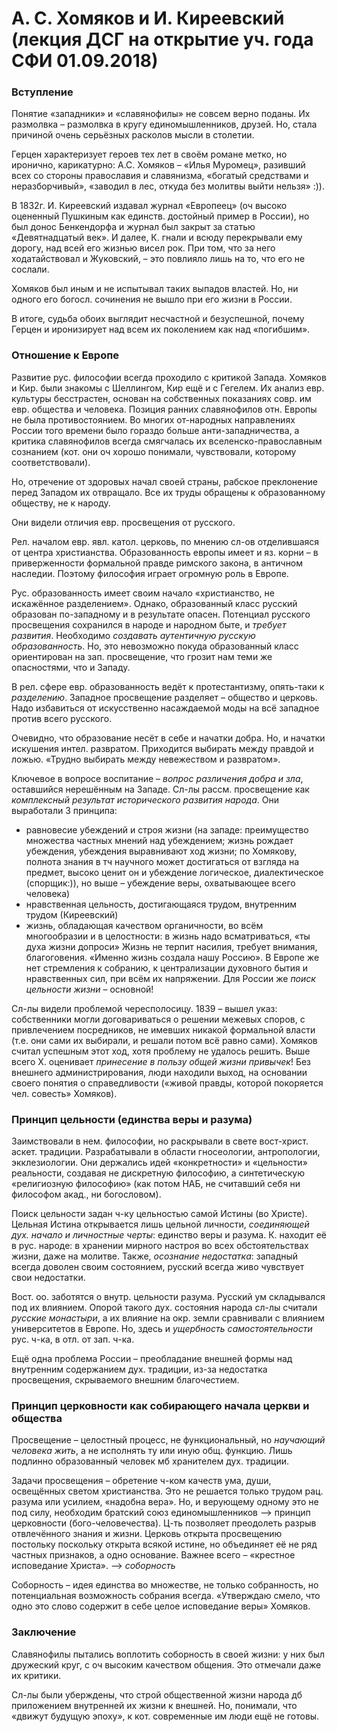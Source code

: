 # А. С. Хомяков и И. Киреевский (лекция ДСГ на открытие уч. года СФИ 01.09.2018)

### Вступление
Понятие «западники» и «славянофилы» не совсем верно поданы.
Их размолвка – размолвка в кругу единомышленников, друзей.
Но, стала причиной очень серьёзных расколов мысли в столетии.

Герцен характеризует героев тех лет в своём романе метко, но иронично, карикатурно: А.С. Хомяков – «Илья Муромец», разивший всех со стороны православия и славянизма, «богатый средствами и неразборчивый», «заводил в лес, откуда без молитвы выйти нельзя» :)).

В 1832г. И. Киреевский издавал журнал «Европеец» (оч высоко оцененный Пушкиным как единств. достойный пример в России), но был донос Бенкендорфа и журнал был закрыт за статью «Девятнадцатый век».
И далее, К. гнали и всюду перекрывали ему дорогу, над всей его жизнью висел рок.
При том, что за него ходатайствовал и Жуковский, – это повлияло лишь на то, что его не сослали.

Хомяков был иным и не испытывал таких выпадов властей.
Но, ни одного его богосл. сочинения не вышло при его жизни в России.

В итоге, судьба обоих выглядит несчастной и безуспешной, почему Герцен и иронизирует над всем их поколением как над «погибшим».


### Отношение к Европе
Развитие рус. философии всегда проходило с критикой Запада.
Хомяков и Кир. были знакомы с Шеллингом, Кир ещё и с Гегелем.
Их анализ евр. культуры бесстрастен, основан на собственных показаниях совр. им евр. общества и человека.
Позиция ранних славянофилов отн. Европы не была противостоянием.
Во многих от-народных направлениях России того времени было гораздо больше анти-западничества, а критика славянофилов всегда смягчалась их вселенско-православным сознанием (кот. они оч хорошо понимали, чувствовали, которому соответствовали).

Но, отречение от здоровых начал своей страны, рабское преклонение перед Западом их отвращало.
Все их труды обращены к образованному обществу, не к народу.

Они видели отличия евр. просвещения от русского.

Рел. началом евр. явл. катол. церковь, по мнению сл-ов отделившаяся от центра христианства.
Образованность европы имеет и яз. корни – в приверженности формальной правде римского закона, в античном наследии.
Поэтому философия играет огромную роль в Европе.

Рус. образованность имеет своим начало «христианство, не искажённое разделением».
Однако, образованный класс русский образован по-западному и в результате опасен.
Потенциал русского просвещения сохранился в народе и народном быте, и _требует развития_.
Необходимо _создавать аутентичную русскую образованность_.
Но, это невозможно покуда образованный класс ориентирован на зап. просвещение, что грозит нам теми же опасностями, что и Западу.

В рел. сфере евр. образованность ведёт к протестантизму, опять-таки к _разделению_.
Западное просвещение разделяет – общество и церковь.
Надо избавиться от искусственно насаждаемой моды на всё западное против всего русского.

Очевидно, что образование несёт в себе и начатки добра.
Но, и начатки искушения интел. развратом.
Приходится выбирать между правдой и ложью.
«Трудно выбирать между невежеством и развратом».

Ключевое в вопросе воспитание – _вопрос различения добра и зла_, оставшийся нерешённым на Западе.
Сл-лы рассм. просвещение как _комплексный результат исторического развития народа_.
Они выработали 3 принципа:

- равновесие убеждений и строя жизни (на западе: преимущество множества частных мнений над убеждением; жизнь рождает убеждения, убеждения выравнивают ход жизни; по Хомякову, полнота знания в тч научного может достигаться от взгляда на предмет, высоко ценит он и убеждение логическое, диалектическое (спорщик:)), но выше – убеждение веры, охватывающее всего человека)
- нравственная цельность, достигающаяся трудом, внутренним трудом (Киреевский)
- жизнь, обладающая качеством органичности, во всём многообразии и в целостности: в жизнь надо всматриваться, «ты духа жизни допроси» Жизнь не терпит насилия, требует внимания, благоговения. «Именно жизнь создала нашу Россию». В Европе же нет стремления к собранию, к централизации духовного бытия и нравственных сил, при всём их напряжении. Для России же _поиск цельности жизни_ – основной!

Сл-лы видели проблемой чересполосицу.
1839 – вышел указ: собственники могли договариваться о решении межевых споров, с привлечением посредников, не имевших никакой формальной власти (т.е. они сами их выбирали, и решали потом всё равно сами).
Хомяков считал успешным этот ход, хотя проблему не удалось решить.
Выше всего Х. оценивает _принесение в пользу общей жизни привычек_!
Без внешнего администрирования, люди находили выход, на основании своего понятия о справедливости («живой правды, которой покоряется чел. совесть» Хомяков).

### Принцип цельности (единства веры и разума)
Заимствовали в нем. философии, но раскрывали в свете вост-христ. аскет. традиции.
Разрабатывали в области гносеологии, антропологии, экклезиологии.
Они держались идей «конкретности» и «цельности» реальности, создавая не дискретную философию, а синтетическую «религиозную философию» (как потом НАБ, не считавший себя ни философом акад., ни богословом).

Поиск цельности задан ч-ку цельностью самой Истины (во Христе).
Цельная Истина открывается лишь цельной личности, _соединяющей дух. начало и личностные черты_: единство веры и разума.
К. находит её в рус. народе: в хранении мирного настроя во всех обстоятельствах жизни, даже на молитве.
Также, _осознание недостатка_: западный всегда доволен своим состоянием, русский всегда живо чувствует свои недостатки.

Вост. оо. заботятся о внутр. цельности разума.
Русский ум складывался под их влиянием.
Опорой такого дух. состояния народа сл-лы считали _русские монастыри_, а их влияние на окр. земли сравнивали с влиянием университетов в Европе.
Но, здесь и _ущербность самостоятельности_ рус. ч-ка, в отл. от зап. ч-ка.

Ещё одна проблема России – преобладание внешней формы над внутренним содержанием дух. традиции, из-за недостатка просвещения, скрываемого внешним благочестием.


### Принцип церковности как собирающего начала церкви и общества
Просвещение – целостный процесс, не функциональный, но _научающий человека жить_, а не исполнять ту или иную общ. функцию.
Лишь подлинно образованный человек мб хранителем дух. традиции.

Задачи просвещения – обретение ч-ком качеств ума, души, освещённых светом христианства.
Это не решается только трудом рац. разума или усилием, «надобна вера».
Но, и верующему одному это не под силу, необходим братский союз единомышленников --> принцип церковности (бого-человечества).
Ц-ть позволяет преодолеть разрыв отвлечённого знания и жизни.
Церковь открыта просвещению постольку поскольку открыта всякой истине, но объединяет её не ряд частных признаков, а одно основание.
Важнее всего – «крестное исповедание Христа».
--> _соборность_

Соборность  – идея единства во множестве, не только собранность, но потенциальная возможность собрания всегда.
«Утверждаю смело, что одно это слово содержит в себе целое исповедание веры» Хомяков.

### Заключение
Славянофилы пытались воплотить соборность в своей жизни: у них был дружеский круг, с оч высоким качеством общения.
Это отмечали даже их критики.

Сл-лы были уберждены, что строй общественной жизни народа дб приложением внутренней их жизни к внешней.
Но, понимали, что «движут будущую эпоху», к кот. современные им люди ещё не готовы.
